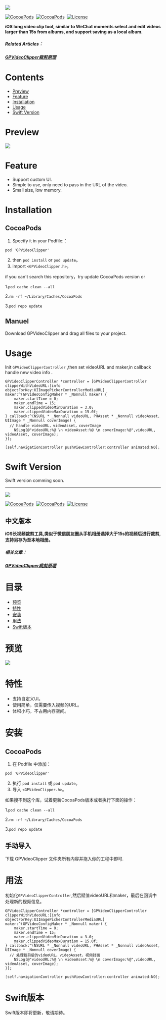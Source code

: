 ![](https://tva1.sinaimg.cn/large/007S8ZIlly1geqmdc0g5yj30r007gt96.jpg)

[![CocoaPods](https://img.shields.io/badge/pod-1.0.1-blue)](https://cocoapods.org/pods/GPVideoClipper)&nbsp;
[![CocoaPods](https://img.shields.io/badge/plaform-iOS8.0+-brightgreen)](https://github.com/Bestmer/GPVideoClipper)&nbsp;
[![License](https://img.shields.io/badge/License-MIT-red)](https://github.com/Bestmer/GPVideoClipper)&nbsp;
 
**iOS long video clip tool, similar to WeChat moments select and edit videos larger than 15s from albums, and support saving as a local album.**

##### Related Articles：
##### [GPVideoClipper裁剪原理](https://www.jianshu.com/p/8c8dfd041f94)
# Contents

* [Preview](#Preview)
* [Feature](#Feature)
* [Installation](#Installation)
* [Usage](#Usage)
* [Swift Version](#SwiftVersion)

# <span id="Preview">Preview</span>
![](https://tva1.sinaimg.cn/large/007S8ZIlly1geqyw8w1n4g30a00hmb2b.gif)

# <span id="Feature">Feature</span>

- Support custom UI.
- Simple to use, only need to pass in the URL of the video.
- Small size, low memory.

# <span id="Installation">Installation</span>

## CocoaPods

1. Specify it in your Podfile:：
```
pod 'GPVideoClipper'
```
2. then `pod install` or `pod update`。
3. import `<GPVideoClipper.h>`。

if you can't search this repository，try update CocoaPods version or 

1.`pod cache clean --all`

2.`rm -rf ~/Library/Caches/CocoaPods` 

3.`pod repo update`



## Manuel

Download GPVideoClipper and drag all files to your project. 

# <span id="Usage">Usage</span>

Init `GPVideoClipperController` ,then set videoURL and maker,in callback handle new video info .

```
GPVideoClipperController *controller = [GPVideoClipperController clipperWithVideoURL:[info objectForKey:UIImagePickerControllerMediaURL] maker:^(GPVideoConfigMaker * _Nonnull maker) {
    maker.startTime = 0;
    maker.endTime = 15;
    maker.clippedVideoMinDuration = 3.0;
    maker.clippedVideoMaxDuration = 15.0f;
} callback:^(NSURL * _Nonnull videoURL, PHAsset * _Nonnull videoAsset, UIImage * _Nonnull coverImage) {
  // handle videoURL，videoAsset，coverImage
    NSLog(@"videoURL:%@ \n videoAsset:%@ \n coverImage:%@",videoURL, videoAsset, coverImage);
}];

[self.navigationController pushViewController:controller animated:NO];
```
# <span id="SwiftVersion">Swift Version</span>
Swift version comming soon.

---

![](https://tva1.sinaimg.cn/large/007S8ZIlly1geqmdc0g5yj30r007gt96.jpg)

[![CocoaPods](https://img.shields.io/badge/pod-1.0.1-blue)](https://cocoapods.org/pods/GPVideoClipper)&nbsp;
[![CocoaPods](https://img.shields.io/badge/plaform-iOS8.0+-brightgreen)](https://github.com/Bestmer/GPVideoClipper)&nbsp;
[![License](https://img.shields.io/badge/License-MIT-red)](https://github.com/Bestmer/GPVideoClipper)&nbsp;

## 中文版本

**iOS长视频裁剪工具,类似于微信朋友圈从手机相册选择大于15s的视频后进行裁剪,支持另存为至本地相册。**

##### 相关文章：
##### [GPVideoClipper裁剪原理](https://www.jianshu.com/p/8c8dfd041f94)
# 目录

* [预览](#预览)
* [特性](#特性)
* [安装](#安装)
* [用法](#用法)
* [Swift版本](#Swift版本)


# 预览

![](https://tva1.sinaimg.cn/large/007S8ZIlly1geqyw8w1n4g30a00hmb2b.gif)

# 特性

- 支持自定义UI。
- 使用简单，仅需要传入视频的URL。
- 体积小巧，不占用内存空间。


# 安装

## CocoaPods

1. 在 Podfile 中添加：
```
pod 'GPVideoClipper'
```
2. 执行 `pod install` 或 `pod update`。
3. 导入 `<GPVideoClipper.h>`。

如果搜不到这个库，试着更新CocoaPods版本或者执行下面的操作：

1.`pod cache clean --all`

2.`rm -rf ~/Library/Caches/CocoaPods` 

3.`pod repo update`

## 手动导入

下载 GPVideoClipper 文件夹所有内容并拖入你的工程中即可.


# 用法

初始化`GPVideoClipperController`,然后赋值videoURL和maker，最后在回调中处理新的视频信息。

```
GPVideoClipperController *controller = [GPVideoClipperController clipperWithVideoURL:[info objectForKey:UIImagePickerControllerMediaURL] maker:^(GPVideoConfigMaker * _Nonnull maker) {
    maker.startTime = 0;
    maker.endTime = 15;
    maker.clippedVideoMinDuration = 3.0;
    maker.clippedVideoMaxDuration = 15.0f;
} callback:^(NSURL * _Nonnull videoURL, PHAsset * _Nonnull videoAsset, UIImage * _Nonnull coverImage) {
  // 处理裁剪后的videoURL，videoAsset，视频封面
    NSLog(@"videoURL:%@ \n videoAsset:%@ \n coverImage:%@",videoURL, videoAsset, coverImage);
}];

[self.navigationController pushViewController:controller animated:NO];
```
# Swift版本

Swift版本即将更新，敬请期待。
